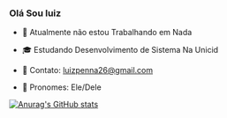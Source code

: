### Olá Sou luiz

- 💼 Atualmente não estou Trabalhando em Nada
- 🎓 Estudando Desenvolvimento de Sistema Na Unicid
- 📖 Contato: luizpenna26@gmail.com
- 🤫 Pronomes: Ele/Dele

  <div>
   <a href="https://github.com/luizpenna26-netizen">
[![Anurag's GitHub stats](https://github-readme-stats.vercel.app/api?username=luizpenna26-netizen&show_icons=true)](https://github.com/luizpenna26-netizen/github-readme-stats)
